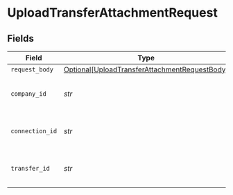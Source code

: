 # UploadTransferAttachmentRequest


## Fields

| Field                                                                                                           | Type                                                                                                            | Required                                                                                                        | Description                                                                                                     | Example                                                                                                         |
| --------------------------------------------------------------------------------------------------------------- | --------------------------------------------------------------------------------------------------------------- | --------------------------------------------------------------------------------------------------------------- | --------------------------------------------------------------------------------------------------------------- | --------------------------------------------------------------------------------------------------------------- |
| `request_body`                                                                                                  | [Optional[UploadTransferAttachmentRequestBody]](../../models/operations/uploadtransferattachmentrequestbody.md) | :heavy_minus_sign:                                                                                              | N/A                                                                                                             |                                                                                                                 |
| `company_id`                                                                                                    | *str*                                                                                                           | :heavy_check_mark:                                                                                              | Unique identifier for a company.                                                                                | 8a210b68-6988-11ed-a1eb-0242ac120002                                                                            |
| `connection_id`                                                                                                 | *str*                                                                                                           | :heavy_check_mark:                                                                                              | Unique identifier for a connection.                                                                             | 2e9d2c44-f675-40ba-8049-353bfcb5e171                                                                            |
| `transfer_id`                                                                                                   | *str*                                                                                                           | :heavy_check_mark:                                                                                              | Unique identifier for a transfer.                                                                               |                                                                                                                 |